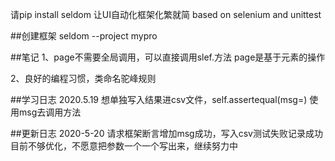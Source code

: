 请pip install seldom 让UI自动化框架化繁就简
based on selenium and unittest

##创建框架
seldom --project mypro

##笔记
1、page不需要全局调用，可以直接调用slef.方法
   page是基于元素的操作
   
2、良好的编程习惯，类命名驼峰规则

##学习日志
2020.5.19 想单独写入结果进csv文件，self.assertequal(msg=)
使用msg去调用方法


##更新日志
2020-5-20
请求框架断言增加msg成功，写入csv测试失败记录成功
目前不够优化，不愿意把参数一个一个写出来，继续努力中